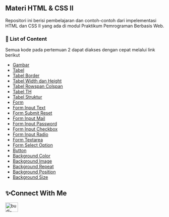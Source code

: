 ## Materi HTML & CSS II

Repositori ini berisi pembelajaran dan contoh-contoh dari impelementasi HTML dan CSS II yang ada di modul Praktikum Pemrograman Berbasis Web.

### 📙 List of Content 

Semua kode pada pertemuan 2 dapat diakses dengan cepat melalui link berikut

- [Gambar](https://github.com/Praktikum-PBW/pbw-html-css-2/blob/main/image.html)
- [Tabel](https://github.com/Praktikum-PBW/pbw-html-css-2/blob/main/table.html)
- [Tabel Border](https://github.com/Praktikum-PBW/pbw-html-css-2/blob/main/table-border.html)
- [Tabel Width dan Height](https://github.com/Praktikum-PBW/pbw-html-css-2/blob/main/table-width-height.html)
- [Tabel Rowspan Colspan](https://github.com/Praktikum-PBW/pbw-html-css-2/blob/main/table-rowspan-colspan.html)
- [Tabel TH](https://github.com/Praktikum-PBW/pbw-html-css-2/blob/main/table-th.html)
- [Tabel Struktur](https://github.com/Praktikum-PBW/pbw-html-css-2/blob/main/table-structure.html)
- [Form](https://github.com/Praktikum-PBW/pbw-html-css-2/blob/main/form.html)
- [Form Input Text](https://github.com/Praktikum-PBW/pbw-html-css-2/blob/main/form-input-text.html)
- [Form Submit Reset](https://github.com/Praktikum-PBW/pbw-html-css-2/blob/main/form-input-submit-reset.html)
- [Form Input Mail](https://github.com/Praktikum-PBW/pbw-html-css-2/blob/main/form-input-mail.html)
- [Form Input Password](https://github.com/Praktikum-PBW/pbw-html-css-2/blob/main/form-input-password.html)
- [Form Input Checkbox](https://github.com/Praktikum-PBW/pbw-html-css-2/blob/main/form-input-checkbox.html)
- [Form Input Radio](https://github.com/Praktikum-PBW/pbw-html-css-2/blob/main/form-input-radio.html)
- [Form Textarea](https://github.com/Praktikum-PBW/pbw-html-css-2/blob/main/form-textarea.html)
- [Form Select Option](https://github.com/Praktikum-PBW/pbw-html-css-2/blob/main/form-select-option.html)
- [Button](https://github.com/Praktikum-PBW/pbw-html-css-2/blob/main/button.html)
- [Background Color](https://github.com/Praktikum-PBW/pbw-html-css-2/blob/main/background-color.html)
- [Background Image](https://github.com/Praktikum-PBW/pbw-html-css-2/blob/main/background-image.html)
- [Background Repeat](https://github.com/Praktikum-PBW/pbw-html-css-2/blob/main/background-repeat.html)
- [Background Position](https://github.com/Praktikum-PBW/pbw-html-css-2/blob/main/background-position.html)
- [Background Size](https://github.com/Praktikum-PBW/pbw-html-css-2/blob/main/background-size.html)

## ✨Connect With Me

<p align="left">
<a href="https://linkedin.com/in/budi-setiawan15" target="blank"><img align="center" src="https://raw.githubusercontent.com/rahuldkjain/github-profile-readme-generator/master/src/images/icons/Social/linked-in-alt.svg" alt="budi-setiawan15" height="30" width="40" /></a>
</p>
